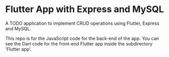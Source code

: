 # Flutter App with Express and MySQL

A TODO application to implement CRUD operations using Flutter, Express and MySQL.

This repo is for the JavaScript code for the back-end of the app. You can see the Dart code for the front-end Flutter app inside the subdirectory 'Flutter app'.